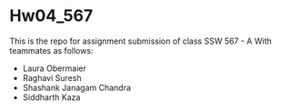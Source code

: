 # Hw04_567
This is the repo for assignment submission of class SSW 567 - A With teammates as follows:

* Laura Obermaier
* Raghavi Suresh
* Shashank Janagam Chandra
* Siddharth Kaza
